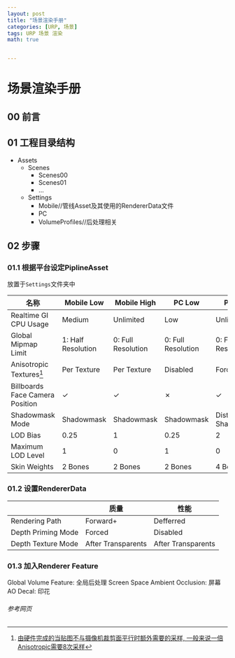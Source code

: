 ```yaml
---
layout: post
title: "场景渲染手册"
categories: [URP, 场景]
tags: URP 场景 渲染
math: true


---
```


# 场景渲染手册

## 00 前言

## 01 工程目录结构

- Assets
  - Scenes
    - Scenes00
    - Scenes01
    - ...
  - Settings
    - Mobile//管线Asset及其使用的RendererData文件
    - PC
    - VolumeProfiles//后处理相关

## 02 步骤

### 01.1 根据平台设定PiplineAsset

放置于```Settings```文件夹中

| 名称                            | Mobile Low         | Mobile High        | PC Low             | PC High             |
| ------------------------------- | ------------------ | ------------------ | ------------------ | ------------------- |
| Realtime GI CPU Usage           | Medium             | Unlimited          | Low                | Unlimited           |
| Global Mipmap Limit             | 1: Half Resolution | 0: Full Resolution | 0: Full Resolution | 0: Full Resolution  |
| Anisotropic Textures[^1]        | Per Texture        | Per Texture        | Disabled           | Force On            |
| Billboards Face Camera Position | ✓                  | ✓                  | ✗                  | ✓                   |
| Shadowmask Mode                 | Shadowmask         | Shadowmask         | Shadowmask         | Distance Shadowmask |
| LOD Bias                        | 0.25               | 1                  | 0.25               | 2                   |
| Maximum LOD Level               | 1                  | 0                  | 1                  | 0                   |
| Skin Weights                    | 2 Bones            | 2 Bones            | 2 Bones            | 4 Bones             |

[^1]: [由硬件完成的当贴图不与摄像机裁剪面平行时额外需要的采样, 一般来说一倍Anisotropic需要8次采样](https://zhuanlan.zhihu.com/p/633122224)

### 01.2 设置RendererData

|                    | 质量               | 性能               |
| ------------------ | ------------------ | ------------------ |
| Rendering Path     | Forward+           | Defferred          |
| Depth Priming Mode | Forced             | Disabled           |
| Depth Texture Mode | After Transparents | After Transparents |

### 01.3 加入Renderer Feature

Global Volume Feature: 全局后处理
Screen Space Ambient Occlusion: 屏幕AO
Decal: 印花

###### 参考网页
